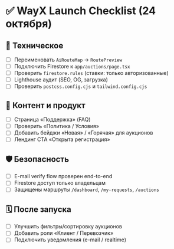 # ✅ WayX Launch Checklist (24 октября)

## 🔧 Техническое
- [ ] Переименовать `AiRouteMap` → `RoutePreview`
- [ ] Подключить Firestore к `app/auctions/page.tsx`
- [ ] Проверить `firestore.rules` (ставки: только авторизованные)
- [ ] Lighthouse аудит (SEO, OG, загрузка)
- [ ] Проверить `postcss.config.cjs` и `tailwind.config.cjs`

## 🧩 Контент и продукт
- [ ] Страница «Поддержка» (FAQ)
- [ ] Проверить «Политика / Условия»
- [ ] Добавить бейджи «Новая» / «Горячая» для аукционов
- [ ] Лендинг CTA «Открыта регистрация»

## 🛡️ Безопасность
- [ ] E-mail verify flow проверен end-to-end
- [ ] Firestore доступ только владельцам
- [ ] Защищены маршруты `/dashboard`, `/my-requests`, `/auctions`

## 🗓️ После запуска
- [ ] Улучшить фильтры/сортировку аукционов
- [ ] Добавить роли «Клиент / Перевозчик»
- [ ] Подключить уведомления (e-mail / realtime)
